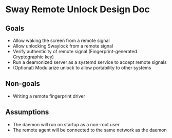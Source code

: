 # Sway Remote Unlock Design Doc

## Goals

- Allow waking the screen from a remote signal
- Allow unlocking Swaylock from a remote signal
- Verify authenticity of remote signal (Fingerprint-generated Cryptographic key)
- Run a deamonized server as a systemd service to accept remote signals
- (Optional) Modularize unlock to allow portability to other systems

## Non-goals

- Writing a remote fingerprint driver

## Assumptions

- The daemon will run on startup as a non-root user
- The remote agent will be connected to the same network as the daemon
